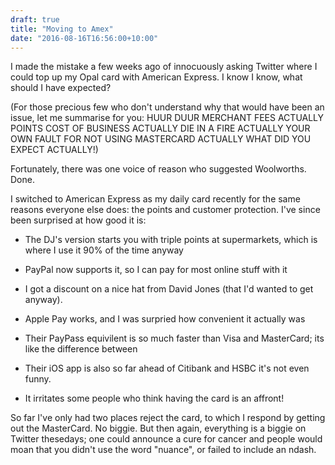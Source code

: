 ```yaml
---
draft: true
title: "Moving to Amex"
date: "2016-08-16T16:56:00+10:00"
---
```

I made the mistake a few weeks ago of innocuously asking Twitter where I could top up my Opal card with American Express. I know I know, what should I have expected?

(For those precious few who don't understand why that would have been an issue, let me summarise for you: HUUR DUUR MERCHANT FEES ACTUALLY POINTS COST OF BUSINESS ACTUALLY DIE IN A FIRE ACTUALLY YOUR OWN FAULT FOR NOT USING MASTERCARD ACTUALLY WHAT DID YOU EXPECT ACTUALLY!)

Fortunately, there was one voice of reason who suggested Woolworths. Done.

I switched to American Express as my daily card recently for the same reasons everyone else does: the points and customer protection. I've since been surprised at how good it is:

* The DJ's version starts you with triple points at supermarkets, which is where I use it 90% of the time anyway

* PayPal now supports it, so I can pay for most online stuff with it

* I got a discount on a nice hat from David Jones (that I'd wanted to get anyway).

* Apple Pay works, and I was surpried how convenient it actually was

* Their PayPass equivilent is so much faster than Visa and MasterCard; its like the difference between 

* Their iOS app is also so far ahead of Citibank and HSBC it's not even funny.

* It irritates some people who think having the card is an affront!

So far I've only had two places reject the card, to which I respond by getting out the MasterCard. No biggie. But then again, everything is a biggie on Twitter thesedays; one could announce a cure for cancer and people would moan that you didn't use the word "nuance", or failed to include an ndash.

